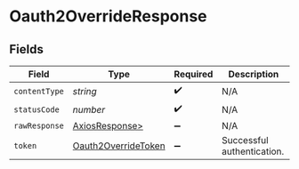 # Oauth2OverrideResponse


## Fields

| Field                                                                 | Type                                                                  | Required                                                              | Description                                                           |
| --------------------------------------------------------------------- | --------------------------------------------------------------------- | --------------------------------------------------------------------- | --------------------------------------------------------------------- |
| `contentType`                                                         | *string*                                                              | :heavy_check_mark:                                                    | N/A                                                                   |
| `statusCode`                                                          | *number*                                                              | :heavy_check_mark:                                                    | N/A                                                                   |
| `rawResponse`                                                         | [AxiosResponse>](https://axios-http.com/docs/res_schema)              | :heavy_minus_sign:                                                    | N/A                                                                   |
| `token`                                                               | [Oauth2OverrideToken](../../models/operations/oauth2overridetoken.md) | :heavy_minus_sign:                                                    | Successful authentication.                                            |